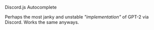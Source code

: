 Discord.js Autocomplete

Perhaps the most janky and unstable *"implementation"* of GPT-2 via Discord.
Works the same anyways.
